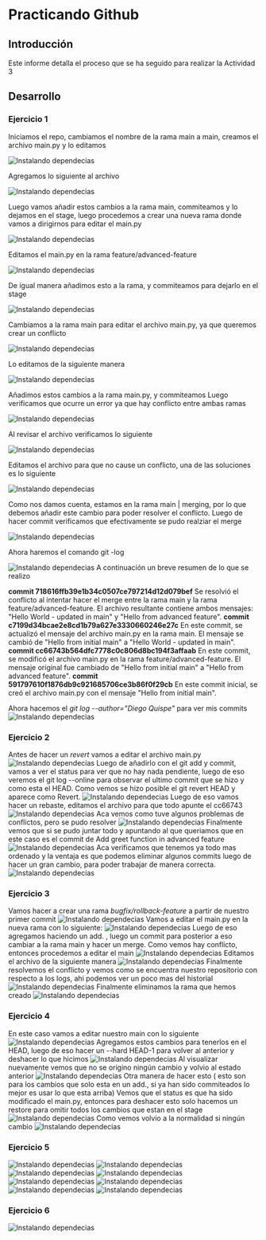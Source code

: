 # Practicando Github

## Introducción

Este informe detalla el proceso que se ha seguido para realizar la Actividad 3



## Desarrollo

### Ejercicio 1
Iniciamos el repo, cambiamos el nombre de la rama main a main, creamos el archivo main.py y lo editamos

![Instalando dependecias](Imagenes/Foto1.PNG)

Agregamos lo siguiente al archivo

![Instalando dependecias](Imagenes/Foto2.PNG)


Luego vamos añadir estos cambios a la rama main, commiteamos y lo dejamos en el stage, luego procedemos a crear una nueva rama donde vamos a dirigirnos para editar el main.py

![Instalando dependecias](Imagenes/foto3.PNG)

Editamos el main.py en la rama feature/advanced-feature

![Instalando dependecias](Imagenes/Foto4.PNG)

De igual manera añadimos esto a la rama, y commiteamos para dejarlo en el stage

![Instalando dependecias](Imagenes/Foto5.PNG)

Cambiamos a la rama main para editar el archivo main.py, ya que queremos crear un conflicto 

![Instalando dependecias](Imagenes/foto6.PNG)


Lo editamos de la siguiente manera


![Instalando dependecias](Imagenes/Foto7.PNG)

Añadimos estos cambios a la rama main.py, y commiteamos
Luego verificamos que ocurre un error ya que hay conflicto entre ambas ramas

![Instalando dependecias](Imagenes/Foto8.PNG)

Al revisar el archivo verificamos lo siguiente

![Instalando dependecias](Imagenes/Foto9.PNG)

Editamos el archivo para que no cause un conflicto, una de las soluciones es lo siguiente

![Instalando dependecias](Imagenes/foto10.PNG)

Como nos damos cuenta, estamos en la rama main | merging, por lo que debemos añadir este cambio para poder resolver el conflicto. Luego de hacer commit verificamos que efectivamente se pudo realziar el merge

![Instalando dependecias](Imagenes/Foto11.PNG)

Ahora haremos el comando git -log

![Instalando dependecias](Imagenes/Foto12.PNG)
A continuación un breve resumen de lo que se realizo

**commit 718616ffb39e1b34c0507ce797214d12d079bef**
Se resolvió el conflicto al intentar hacer el merge entre la rama main y la rama feature/advanced-feature.
    El archivo resultante contiene ambos mensajes: "Hello World - updated in main" y "Hello from advanced feature".
**commit c7199d34bcae2e8cd1b79a627e3330660246e27c**
En este commit, se actualizó el mensaje del archivo main.py en la rama main.
    El mensaje se cambió de "Hello from initial main" a "Hello World - updated in main".
**commit cc66743b564dfc7778c0c806d8bc194f3affaab**
En este commit, se modificó el archivo main.py en la rama feature/advanced-feature.
    El mensaje original fue cambiado de "Hello from initial main" a "Hello from advanced feature".
**commit 591797610f1876db9c921685706ce3b86f0f29cb**
En este commit inicial, se creó el archivo main.py con el mensaje "Hello from initial main".

Ahora hacemos el *git log --author="Diego Quispe"* para ver mis commits
![Instalando dependecias](Imagenes/Foto13.PNG)

### Ejercicio 2
Antes de hacer un *revert* vamos a editar el archivo main.py
![Instalando dependecias](Imagenes/Foto14.PNG)
Luego de añadirlo con el git add y commit, vamos a ver el status para ver que no hay nada pendiente, luego de eso veremos el git log --online para observar el ultimo commit que se hizo y como esta el HEAD. Como vemos se hizo posible el git revert HEAD
y aparece como Revert. 
![Instalando dependecias](Imagenes/Foto15.PNG)
Luego de eso vamos hacer un rebaste, editamos el archivo para que todo apunte el cc66743
![Instalando dependecias](Imagenes/Foto17.PNG)
Aca vemos como tuve algunos problemas de conflictos, pero se pudo resolver 
![Instalando dependecias](Imagenes/Foto18.PNG)
Finalmente vemos que si se pudo juntar todo y apuntando al que queriamos que en este caso es el commit de Add greet function in advanced feature
![Instalando dependecias](Imagenes/Foto19.PNG)
Aca verificamos que tenemos ya todo mas ordenado y la ventaja es que podemos eliminar algunos commits luego de hacer un gran cambio, para poder trabajar de manera correcta.
![Instalando dependecias](Imagenes/Foto20.PNG)
### Ejercicio 3
Vamos hacer a crear una rama *bugfix/rollback-feature* a partir de nuestro primer commit
![Instalando dependecias](Imagenes/Foto21.PNG)
Vamos a editar el main.py en la nueva rama con lo siguiente:
![Instalando dependecias](Imagenes/Foto22.PNG)
Luego de eso agregamos haciendo un add. , luego un commit para posterior a eso cambiar a la rama main y hacer un merge. Como vemos hay conflicto, entonces procedemos a editar el main
![Instalando dependecias](Imagenes/Foto23.PNG)
Editamos el archivo de la siguiente manera
![Instalando dependecias](Imagenes/Foto24.PNG)
Finalmente resolvemos el conflicto y vemos como se encuentra nuestro repositorio con respecto a los logs, ahi podemos ver un poco mas del historial
![Instalando dependecias](Imagenes/Foto25.PNG)
Finalmente eliminamos la rama que hemos creado
![Instalando dependecias](Imagenes/Foto26.PNG)

### Ejercicio 4
En este caso vamos a editar nuestro main con lo siguiente
![Instalando dependecias](Imagenes/Foto27.PNG)
Agregamos estos cambios para tenerlos en el HEAD, luego de eso hacer un --hard HEAD-1 para volver al anterior y deshacer lo que hicimos
![Instalando dependecias](Imagenes/Foto28.PNG)
Al visualizar nuevamente vemos que no se origino ningún cambio y volvio al estado anterior
![Instalando dependecias](Imagenes/Foto29.PNG)
Otra manera de hacer esto ( esto son para los cambios que solo esta en un add., si ya han sido commiteados lo mejor es usar lo que esta arriba)
Vemos que el status es que ha sido modificado el main.py, entonces para deshacer esto solo hacemos un restore para omitir todos los cambios que estan en el stage
![Instalando dependecias](Imagenes/Foto30.PNG)
Como vemos volvio a la normalidad si ningún cambio
![Instalando dependecias](Imagenes/Foto31.PNG)


### Ejercicio 5
![Instalando dependecias](Imagenes/Foto32.PNG)
![Instalando dependecias](Imagenes/Foto33.PNG)
![Instalando dependecias](Imagenes/Foto34.PNG)
![Instalando dependecias](Imagenes/Foto35.PNG)
![Instalando dependecias](Imagenes/Foto36.PNG)
![Instalando dependecias](Imagenes/Foto37.PNG)
![Instalando dependecias](Imagenes/Prueba38.PNG)
![Instalando dependecias](Imagenes/Foto39.PNG)
### Ejercicio 6
![Instalando dependecias](Imagenes/Foto40.PNG)


